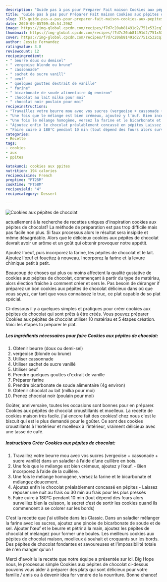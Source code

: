 ```yaml
---
description: "Guide pas à pas pour Préparer Fait maison Cookies aux pépites de chocolat"
title: "Guide pas à pas pour Préparer Fait maison Cookies aux pépites de chocolat"
slug: 373-guide-pas-a-pas-pour-preparer-fait-maison-cookies-aux-pepites-de-chocolat
date: 2020-09-05T09:40:54.296Z
image: https://img-global.cpcdn.com/recipes/f7d7c20ab81491d2/751x532cq70/cookies-aux-pepites-de-chocolat-photo-principale-de-la-recette.jpg
thumbnail: https://img-global.cpcdn.com/recipes/f7d7c20ab81491d2/751x532cq70/cookies-aux-pepites-de-chocolat-photo-principale-de-la-recette.jpg
cover: https://img-global.cpcdn.com/recipes/f7d7c20ab81491d2/751x532cq70/cookies-aux-pepites-de-chocolat-photo-principale-de-la-recette.jpg
author: Jessie Fernandez
ratingvalue: 3.8
reviewcount: 12
recipeingredient:
- " beurre doux ou demisel"
- " vergeoise blonde ou brune"
- " cassonnade"
- " sachet de sucre vanill"
- " oeuf"
- " quelques gouttes dextrait de vanille"
- " farine"
- " bicarbonate de soude alimentaire 4g environ"
- " chocolat au lait milka pour moi"
- " chocolat noir poulain pour moi"
recipeinstructions:
- "Travaillez votre beurre mou avec vos sucres (vergeoise + cassonade + sucre vanillé) dans un saladier à l’aide d’une cuillère en bois."
- "Une fois que le mélange est bien crémeux, ajoutez y l’œuf. Bien incorporez à l’aide de la cuillère."
- "Une fois le mélange homogène, versez la farine et le bicarbonate et mélangez doucement."
- "Ajoutez enfin le chocolat préalablement concassé en pépites Laissez reposer une nuit au frais ou 30 min au frais pour les plus pressés"
- "Faire cuire à 180°C pendant 10 min (tout dépend des fours alors surveillez bien la cuisson, le secret c’est de sortir les cookies quand ils commencent à se colorer sur les bords)"
categories:
- Recette
tags:
- cookies
- aux
- ppites

katakunci: cookies aux ppites 
nutrition: 194 calories
recipecuisine: French
preptime: "PT25M"
cooktime: "PT58M"
recipeyield: "4"
recipecategory: Dessert

---
```



![Cookies aux pépites de chocolat](https://img-global.cpcdn.com/recipes/f7d7c20ab81491d2/751x532cq70/cookies-aux-pepites-de-chocolat-photo-principale-de-la-recette.jpg)

actuellement à la recherche de recettes uniques d'inspiration cookies aux pépites de chocolat? La méthode de préparation est pas trop difficile mais pas facile non plus. Si faux processus alors le résultat sera insipide et même désagréable. Alors que le délicieux cookies aux pépites de chocolat devrait avoir un arôme et un goût qui obtenir provoquer notre appétit.

Ajoutez l&#39;oeuf, puis incorporez la farine, les pépites de chocolat et le lait. Ajoutez l&#39;œuf et fouettez à nouveau. Incorporez la farine et la levure chimique petit à petit.

Beaucoup de choses qui plus ou moins affectent la qualité gustative de cookies aux pépites de chocolat, commençant à partir du type de matériau, alors élection fraîche à comment créer et sers le. Pas besoin de déranger if préparez un bon cookies aux pépites de chocolat délicieux dans où que vous soyez, car tant que vous connaissez le truc, ce plat capable de so plat spécial.


Ci-dessous il y a quelques simples et pratiques pour créer cookies aux pépites de chocolat qui sont prêts à être créés. Vous pouvez préparer Cookies aux pépites de chocolat utiliser 10 matériau et 5 étapes création. Voici les étapes to préparer le plat.

<!--inarticleads1-->

##### Les ingrédients nécessaires pour faire Cookies aux pépites de chocolat:

1. Obtenir  beurre (doux ou demi-sel)
1.   vergeoise (blonde ou brune)
1. Utiliser  cassonnade
1. Utiliser  sachet de sucre vanillé
1. Utiliser  oeuf
1. Prendre  quelques gouttes d&#39;extrait de vanille
1. Préparer  farine
1. Prendre  bicarbonate de soude alimentaire (4g environ)
1. Obtenir  chocolat au lait (milka pour moi)
1. Prenez  chocolat noir (poulain pour moi)


Goûter, anniversaire, toutes les occasions sont bonnes pour en préparer. Cookies aux pépites de chocolat croustillants et moelleux. La recette de cookies maison très facile. j&#39;ai encore fait des cookies! chez nous c&#39;est le biscuit qui est le plus demandé pour le goûter. Ce sont des cookies croustillants à l&#39;extérieur et moelleux à l&#39;intérieur, vraiment délicieux avec une tasse de café. 

<!--inarticleads2-->

##### Instructions Créer Cookies aux pépites de chocolat:

1. Travaillez votre beurre mou avec vos sucres (vergeoise + cassonade + sucre vanillé) dans un saladier à l’aide d’une cuillère en bois.
1. Une fois que le mélange est bien crémeux, ajoutez y l’œuf. - Bien incorporez à l’aide de la cuillère.
1. Une fois le mélange homogène, versez la farine et le bicarbonate et mélangez doucement.
1. Ajoutez enfin le chocolat préalablement concassé en pépites - Laissez reposer une nuit au frais ou 30 min au frais pour les plus pressés
1. Faire cuire à 180°C pendant 10 min (tout dépend des fours alors surveillez bien la cuisson, le secret c’est de sortir les cookies quand ils commencent à se colorer sur les bords)


C&#39;est la recette que j&#39;ai utilisée dans les Classic. Dans un saladier mélanger la farine avec les sucres, ajoutez une pincée de bicarbonate de soude et de sel. Ajouter l&#39;œuf et le beurre et pétrir à la main, ajoutez les pépites de chocolat et mélangez pour former une boules. Les meilleurs cookies aux pépites de chocolat maison, moelleux à souhait et croquants sur les bords. Des pépites de chocolat fondantes et savoureuses et l&#39;impossibilité totale de n&#39;en manger qu&#39;un ! 


Merci d'avoir lu la recette que notre équipe a présentée sur ici. Big Hope nous, le processus simple Cookies aux pépites de chocolat ci-dessus pouvons vous aider à préparer des plats qui sont délicieux pour votre famille / amis ou à devenir idea for vendre de la nourriture. Bonne chance!
